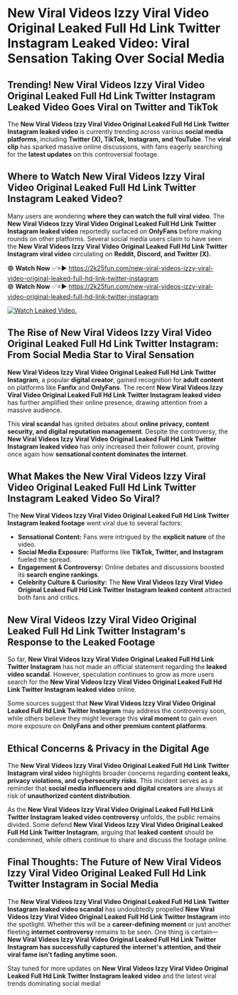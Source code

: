# New Viral Videos Izzy Viral Video Original Leaked Full Hd Link Twitter Instagram Leaked Video: Viral Sensation Taking Over Social Media

## **Trending! New Viral Videos Izzy Viral Video Original Leaked Full Hd Link Twitter Instagram Leaked Video Goes Viral on Twitter and TikTok**
The **New Viral Videos Izzy Viral Video Original Leaked Full Hd Link Twitter Instagram leaked video** is currently trending across various **social media platforms**, including **Twitter (X), TikTok, Instagram, and YouTube**. The **viral clip** has sparked massive online discussions, with fans eagerly searching for the **latest updates** on this controversial footage.

## **Where to Watch New Viral Videos Izzy Viral Video Original Leaked Full Hd Link Twitter Instagram Leaked Video?**
Many users are wondering **where they can watch the full viral video**. The **New Viral Videos Izzy Viral Video Original Leaked Full Hd Link Twitter Instagram leaked video** reportedly surfaced on **OnlyFans** before making rounds on other platforms. Several social media users claim to have seen the **New Viral Videos Izzy Viral Video Original Leaked Full Hd Link Twitter Instagram viral video** circulating on **Reddit, Discord, and Twitter (X).**

🟢 **Watch Now** ✅=► https://2k25fun.com/new-viral-videos-izzy-viral-video-original-leaked-full-hd-link-twitter-instagram  
🟢 **Watch Now** ✅=► https://2k25fun.com/new-viral-videos-izzy-viral-video-original-leaked-full-hd-link-twitter-instagram  

[![Watch Leaked Video.](https://miro.medium.com/v2/resize:fit:828/format:webp/1*cilzJN44JGOrTw9NJCrNHA.gif "Watch Leaked Video")](https://2k25fun.com/new-viral-videos-izzy-viral-video-original-leaked-full-hd-link-twitter-instagram)

## **The Rise of New Viral Videos Izzy Viral Video Original Leaked Full Hd Link Twitter Instagram: From Social Media Star to Viral Sensation**
**New Viral Videos Izzy Viral Video Original Leaked Full Hd Link Twitter Instagram**, a popular **digital creator**, gained recognition for **adult content** on platforms like **Fanfix** and **OnlyFans**. The recent **New Viral Videos Izzy Viral Video Original Leaked Full Hd Link Twitter Instagram leaked video** has further amplified their online presence, drawing attention from a massive audience.

This **viral scandal** has ignited debates about **online privacy, content security, and digital reputation management**. Despite the controversy, the **New Viral Videos Izzy Viral Video Original Leaked Full Hd Link Twitter Instagram leaked video** has only increased their follower count, proving once again how **sensational content dominates the internet**.

## **What Makes the New Viral Videos Izzy Viral Video Original Leaked Full Hd Link Twitter Instagram Leaked Video So Viral?**
The **New Viral Videos Izzy Viral Video Original Leaked Full Hd Link Twitter Instagram leaked footage** went viral due to several factors:
- **Sensational Content:** Fans were intrigued by the **explicit nature** of the video.
- **Social Media Exposure:** Platforms like **TikTok, Twitter, and Instagram** fueled the spread.
- **Engagement & Controversy:** Online debates and discussions boosted its **search engine rankings**.
- **Celebrity Culture & Curiosity:** The **New Viral Videos Izzy Viral Video Original Leaked Full Hd Link Twitter Instagram leaked content** attracted both fans and critics.

## **New Viral Videos Izzy Viral Video Original Leaked Full Hd Link Twitter Instagram's Response to the Leaked Footage**
So far, **New Viral Videos Izzy Viral Video Original Leaked Full Hd Link Twitter Instagram** has not made an official statement regarding the **leaked video scandal**. However, speculation continues to grow as more users search for the **New Viral Videos Izzy Viral Video Original Leaked Full Hd Link Twitter Instagram leaked video** online.

Some sources suggest that **New Viral Videos Izzy Viral Video Original Leaked Full Hd Link Twitter Instagram** may address the controversy soon, while others believe they might leverage this **viral moment** to gain even more exposure on **OnlyFans and other premium content platforms**.

## **Ethical Concerns & Privacy in the Digital Age**
The **New Viral Videos Izzy Viral Video Original Leaked Full Hd Link Twitter Instagram viral video** highlights broader concerns regarding **content leaks, privacy violations, and cybersecurity risks**. This incident serves as a reminder that **social media influencers and digital creators** are always at risk of **unauthorized content distribution**.

As the **New Viral Videos Izzy Viral Video Original Leaked Full Hd Link Twitter Instagram leaked video controversy** unfolds, the public remains divided. Some defend **New Viral Videos Izzy Viral Video Original Leaked Full Hd Link Twitter Instagram**, arguing that **leaked content** should be condemned, while others continue to share and discuss the footage online.

## **Final Thoughts: The Future of New Viral Videos Izzy Viral Video Original Leaked Full Hd Link Twitter Instagram in Social Media**
The **New Viral Videos Izzy Viral Video Original Leaked Full Hd Link Twitter Instagram leaked video scandal** has undoubtedly propelled **New Viral Videos Izzy Viral Video Original Leaked Full Hd Link Twitter Instagram** into the spotlight. Whether this will be a **career-defining moment** or just another fleeting **internet controversy** remains to be seen. One thing is certain—**New Viral Videos Izzy Viral Video Original Leaked Full Hd Link Twitter Instagram has successfully captured the internet's attention, and their viral fame isn't fading anytime soon.**

Stay tuned for more updates on **New Viral Videos Izzy Viral Video Original Leaked Full Hd Link Twitter Instagram leaked video** and the latest viral trends dominating social media!